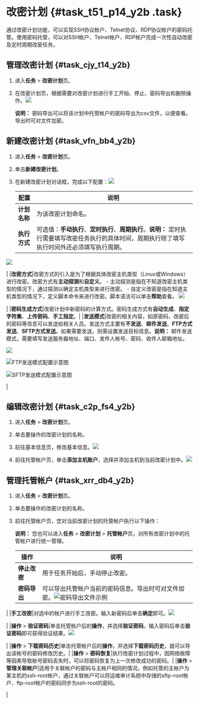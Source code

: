 # 改密计划 {#task_t51_p14_y2b .task}

通过改密计划功能，可以实现SSH协议帐户、Telnet协议、RDP协议帐户的密码托管。使用密码托管，可以对SSH帐户、Telnet帐户、RDP帐户完成一次性自动改密及定时周期改密任务。

## 管理改密计划 {#task_cjy_t14_y2b}

1.  进入**任务** \> **改密计划**页。 
2.  在改密计划页，根据需要对改密计划进行手工开始、停止、密码导出和删除操作。![](http://static-aliyun-doc.oss-cn-hangzhou.aliyuncs.com/assets/img/18804/153663006010463_zh-CN.png)

 

    **说明：** 密码导出可以将该计划中托管帐户的密码导出为csv文件，以便查看。导出时可对文件加密。


## 新建改密计划 {#task_vfn_bb4_y2b}

1.  进入**任务** \> **改密计划**页。 
2.  单击**新建改密计划**。 
3.  在新建改密计划对话框，完成以下配置：![](http://static-aliyun-doc.oss-cn-hangzhou.aliyuncs.com/assets/img/18804/153663006110464_zh-CN.png)

 

    |配置|说明|
    |--|--|
    |**计划名称**|为该改密计划命名。|
    |**执行方式**|可选值：**手动执行**、**定时执行**、**周期执行**。**说明：** 定时执行需要填写改密任务执行的具体时间，周期执行除了填写执行时间外还必须填写执行周期。

![](http://static-aliyun-doc.oss-cn-hangzhou.aliyuncs.com/assets/img/18804/153663006110465_zh-CN.png)

|
    |**改密方式**|改密方式的引入是为了根据具体改密主机类型（Linux或Windows）进行改密。改密方式有**主动探测**和**自定义**。    -   主动探测是指在不知道改密主机类型的情况下，通过探测以确定主机类型来进行改密。
    -   自定义改密是指在知道主机类型的情况下，定义脚本命令来进行改密。脚本语法可以单击**帮助**查看。
![](http://static-aliyun-doc.oss-cn-hangzhou.aliyuncs.com/assets/img/18804/153663006110466_zh-CN.png)

|
    |**密码生成方式**|改密计划中新密码的计算方式。密码生成方式有**自动生成**、**指定字符集**、**上传密码**、**手工指定**。|
    |**发送模式**|改密的相关内容，如原密码，改密后的密码等信息可以发送给相关人员。发送方式主要有**不发送**、**邮件发送**、**FTP方式发送**、**SFTP方式发送**。如果需要发送，则需设置发送目标信息。**说明：** 邮件发送模式，需要填写发送服务器地址、端口、发件人帐号、密码、收件人邮箱地址。

![](http://static-aliyun-doc.oss-cn-hangzhou.aliyuncs.com/assets/img/18804/153663006110467_zh-CN.png)

![](images/10468_zh-CN.png "FTP发送模式配置示意图")

![](images/10469_zh-CN.png "SFTP发送模式配置示意图")

|


## 编辑改密计划 {#task_c2p_fs4_y2b}

1.  进入**任务** \> **改密计划**页。 
2.  单击要操作的改密计划的名称。 
3.  前往基本信息页，修改基本信息。![](http://static-aliyun-doc.oss-cn-hangzhou.aliyuncs.com/assets/img/18804/153663006110470_zh-CN.png)

 
4.  前往托管帐户页，单击**添加主机账户**，选择并添加主机到当前改密计划中。![](http://static-aliyun-doc.oss-cn-hangzhou.aliyuncs.com/assets/img/18804/153663006110471_zh-CN.png)

 

## 管理托管帐户 {#task_xrr_db4_y2b}

1.  进入**任务** \> **改密计划**页。 
2.  单击要操作的改密计划的名称。 
3.  前往托管帐户页，您对当前改密计划的托管帐户执行以下操作： 

    **说明：** 您也可以进入**任务** \> **改密计划** \> **托管帐户**页，对所有改密计划中的托管帐户进行统一管理。

    |操作|说明|
    |--|--|
    |**停止改密**|用于任务开始后，手动停止改密。|
    |**密码导出**|可以导出托管帐户当前的密码信息。导出时可对文件加密。![](images/10472_zh-CN.png "密码导出文件示例")

|
    |**手工改密**|对选中的帐户进行手工改密。输入新密码后单击**确定**即可。![](http://static-aliyun-doc.oss-cn-hangzhou.aliyuncs.com/assets/img/18804/153663006210473_zh-CN.png)

|
    |**操作** \> **验证密码**|单击托管帐户后的**操作**，并选择**验证密码**，输入密码后单击**验证密码**即可获得验证结果。![](http://static-aliyun-doc.oss-cn-hangzhou.aliyuncs.com/assets/img/18804/153663006210474_zh-CN.png)

|
    |**操作** \> **下载密码历史**|单击托管帐户后的**操作**，并选择**下载密码历史**，就可以导出该帐号的密码修改历史。|
    |**操作** \> **密码恢复**|执行改密计划过程中，因网络故障等因素导致帐号密码丢失时，可以将密码恢复为上一次修改成功的密码。|
    |**操作** \> **管理关联帐户**|适用于关联帐户的密码与主帐户相同的情况。例如托管的主帐户为某主机的ssh-root帐户，通过关联帐户可以将运维审计系统中存储的sftp-root帐户、ftp-root帐户的密码同步为ssh-root的密码。

|


